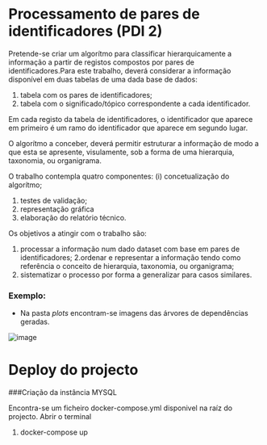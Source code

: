 # Processamento de pares de identificadores (PDI 2)

Pretende-se criar um algorítmo para classificar hierarquicamente a informação a partir de registos compostos por pares 
de identificadores.Para este trabalho, deverá considerar a informação disponível em duas tabelas de uma dada base de 
dados: 

1. tabela com os pares de identificadores; 
2. tabela com o significado/tópico correspondente a cada identificador. 

Em cada registo da tabela de identificadores, o identificador que aparece em primeiro é um ramo do identificador que
 aparece em segundo lugar. 

O algorítmo a conceber, deverá permitir estruturar a informação de modo a que esta se apresente, visulamente, 
sob a forma de uma hierarquia, taxonomia, ou organigrama.

O trabalho contempla quatro componentes: (i) concetualização do algorítmo; 
1. testes de validação; 
2. representação gráfica 
3. elaboração do relatório técnico.
 
Os objetivos a atingir com o trabalho são: 

1. processar a informação num dado dataset com base em pares de identificadores; 
2.ordenar e representar a informação tendo como referência o conceito de hierarquia, taxonomia, ou organigrama; 
3. sistematizar o processo por forma a generalizar para casos similares.

### Exemplo:

- Na pasta *plots* encontram-se imagens das árvores de dependências geradas. 

![image](https://user-images.githubusercontent.com/9929973/57588637-eb594980-750e-11e9-88f5-d4e1f88e92eb.png)

# Deploy do projecto

###Criação da instância MYSQL

Encontra-se um ficheiro docker-compose.yml disponivel na raíz do projecto. Abrir o terminal 

1. docker-compose up